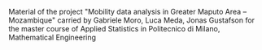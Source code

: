 Material of the project "Mobility data analysis in Greater Maputo Area – Mozambique" carried by Gabriele Moro, Luca Meda, Jonas Gustafson for the master course of Applied Statistics in Politecnico di Milano, Mathematical Engineering
